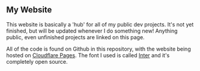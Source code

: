 ## My Website

This website is basically a 'hub' for all of my public dev projects. It's not yet finished, but will be updated whenever I do something new! Anything public, even unfinished projects are linked on this page.

All of the code is found on Github in this repository, with the website being hosted on [Cloudflare Pages](https://pages.cloudflare.com/). The font I used is called [Inter](https://rsms.me/inter/) and it's completely open source.
